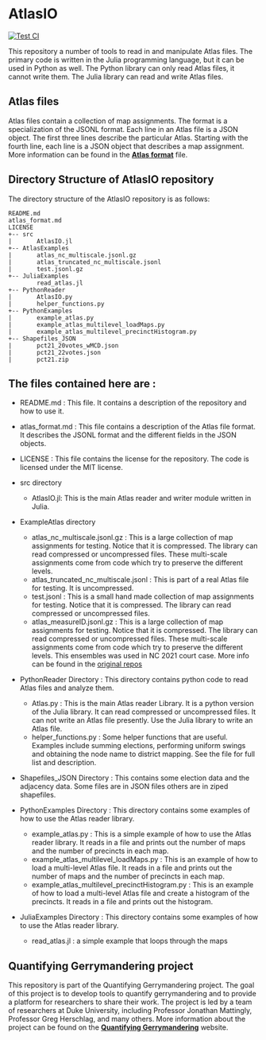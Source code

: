 # AtlasIO

[![Test CI](https://github.com/jonmjonm/AtlasIO.jl/actions/workflows/ci.yml/badge.svg)](https://github.com/jonmjonm/AtlasIO.jl/actions/workflows/ci.yml)

This repository a number of tools to read in and manipulate Atlas files. The primary code is written in the Julia programming language, but it can be used in Python as well. The Python library can only read Atlas files, it cannot write them. The Julia library can read and write Atlas files.

## Atlas files 
    
Atlas files contain a collection of map assignments. The format is a specialization of the JSONL format. Each line in an Atlas file is a JSON object. The first three lines describe the particular Atlas. Starting with the fourth line, each line is a JSON object that describes a map assignment. More information can be found in the [**Atlas format**](atlas_format.md) file.  

## Directory Structure of AtlasIO repository
The directory structure of the AtlasIO repository is as follows:

```
README.md
atlas_format.md
LICENSE
+-- src
|       AtlasIO.jl
+-- AtlasExamples
|       atlas_nc_multiscale.jsonl.gz
|       atlas_truncated_nc_multiscale.jsonl
|       test.jsonl.gz
+-- JuliaExamples
        read_atlas.jl
+-- PythonReader
|       AtlasIO.py
|       helper_functions.py
+-- PythonExamples
|       example_atlas.py
|       example_atlas_multilevel_loadMaps.py
|       example_atlas_multilevel_precinctHistogram.py
+-- Shapefiles_JSON
|       pct21_20votes_wMCD.json
|       pct21_22votes.json
|       pct21.zip    
```
## The files contained here are : 
* README.md : 
    This file. It contains a description of the repository and how to use it.
* atlas_format.md :
    This file contains a description of the Atlas file format. It describes the JSONL format and the different fields in the JSON objects.
* LICENSE :
    This file contains the license for the repository. The code is licensed under the MIT license.
* src directory
    - AtlasIO.jl:
        This is the main Atlas reader and writer module written in Julia. 
* ExampleAtlas directory
    - atlas_nc_multiscale.jsonl.gz :
        This is a large collection of map assignments for testing. Notice that it is compressed. The library can read compressed or uncompressed files. These multi-scale assignments come from code which try to preserve the different levels.
    - atlas_truncated_nc_multiscale.jsonl :
        This is part of a real Atlas file for testing. It is uncompressed. 
    - test.jsonl :
        This is a small hand made collection of map assignments for testing. Notice that it is compressed. The library can read compressed or uncompressed files.
    - atlas_measureID.jsonl.gz :
        This is a large collection of map assignments for testing. Notice that it is compressed. The library can read compressed or uncompressed files. These multi-scale assignments come from code which try to preserve the different levels. This ensembles was used in NC 2021 court case. More info can be found in the [original repos](https://git.math.duke.edu/gitlab/gjh/ncanalysis2020/-/tree/main/ensembles/congressional)   
* PythonReader Directory : This directory contains python code to read Atlas files and analyze them.
    - Atlas.py :
        This is the main Atlas reader Library. It is a python version of the Julia library. It can read compressed or uncompressed files. It can not write an Atlas file presently. Use the Julia library to write an Atlas file.
    - helper_functions.py :
        Some helper functions that are useful. Examples include summing elections, performing uniform swings and obtaining the node name to district mapping. See the file for full list and description.

* Shapefiles_JSON Directory : 
    This contains some election data and the adjacency data. Some files are in JSON files others are in ziped shapefiles.

* PythonExamples Directory : 
    This directory contains some examples of how to use the Atlas reader library. 
    - example_atlas.py :
        This is a simple example of how to use the Atlas reader library. It reads in a file and prints out the number of maps and the number of precincts in each map.
    - example_atlas_multilevel_loadMaps.py :
        This is an example of how to load a multi-level Atlas file. It reads in a file and prints out the number of maps and the number of precincts in each map.
    - example_atlas_multilevel_precinctHistogram.py :
        This is an example of how to load a multi-level Atlas file and create a histogram of the precincts. It reads in a file and prints out the histogram.

* JuliaExamples Directory :
    This directory contains some examples of how to use the Atlas reader library. 
    - read_atlas.jl : a simple example that loops through the maps 
    
## Quantifying Gerrymandering project
This repository is part of the Quantifying Gerrymandering project. The goal of this project is to develop tools to quantify gerrymandering and to provide a platform for researchers to share their work. The project is led by a team of researchers at Duke University, including Professor Jonathan Mattingly, Professor Greg Herschlag, and many others. More information about the project can be found on the [**Quantifying Gerrymandering**](https://sites.duke.edu/quantifyinggerrymandering/) website.
